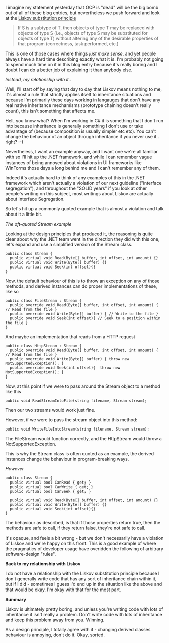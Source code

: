 I imagine my statement yesterday that OCP is "dead" will be the big bomb out of all of these blog entries, but nevertheless we push forward and look at the [Liskov substitution principle](http://en.wikipedia.org/wiki/Liskov_substitution_principle)

  <blockquote>
   If S is a subtype of T, then objects of type T may be replaced with objects of type S (i.e., objects of type S may be substituted for objects of type T) without altering any of the desirable properties of that program (correctness, task performed, etc.)
  </blockquote>

This is one of those cases where things *just make sense*, and yet people always have a hard time describing exactly what it is. I'm probably not going to spend much time on it in this blog entry because it's really boring and I doubt I can do a better job of explaining it than anybody else.

*Instead, my relationship with it..*

Well, I'll start off by saying that day to day that Liskov means nothing to me, it's almost a rule that strictly applies itself to inheritance situations and because I'm primarily these days working in langauges that don't have any real native inheritance mechamisms (prototype chaining doesn't really count), this isn't something that affects me.

Hell, you know what? When I'm working in C# it is something that I don't run into because inheritance is generally something I don't use or take advantage of (because composition is usually simpler etc etc). You can't change the behaviour of an object through inheritance if you never use it.. right? :-)

Nevertheless, I want an example anyway, and I want one we're all familiar with so I'll hit up the .NET framework, and while I can remember vague instances of being annoyed about violations in UI frameworks like WinForms those days a long behind me and I can't remember any of them.

Indeed it's actually hard to think of any examples of this in the .NET framework which aren't actually a violation of our next guideline ("interface segregation"),  and throughout the "SOLID years" if you look at other people's writing on this subject, most writings about Liskov are actually about Interface Segregation.

So let's hit up a commonly quoted example that is almost a violation and talk about it a little bit.

*The oft-quoted Stream example*

Looking at the design principles that produced it, the reasoning is quite clear about why the .NET team went in the direction they did with this one, let's expand and use a simplified version of the Stream class.


    public class Stream {
      public virtual void Read(Byte[] buffer, int offset, int amount) {}
      public virtual void Write(Byte[] buffer) {}
      public virtual void Seek(int offset){}
    }

Now, the default behaviour of this is to throw an exception on any of those methods, and derived instances can do proper implementations of these, like so

    public class FileStream : Stream {
      public override void Read(Byte[] buffer, int offset, int amount) { // Read from the file }
      public override void Write(Byte[] buffer) { // Write to the file }
      public override void Seek(int offset){ // Seek to a position within the file }
    }

And maybe an implementation that reads from a HTTP request

    public class HttpStream : Stream {
      public override void Read(Byte[] buffer, int offset, int amount) { // Read from the file }
      public override void Write(Byte[] buffer) { throw new NotSupportedException(); }
      public override void Seek(int offset){  throw new NotSupportedException(); }
    }

 Now, at this point if we were to pass around the Stream object to a method like this

    public void ReadStreamIntoFile(string filename, Stream stream);

Then our two streams would work just fine. 

However, if we were to pass the stream object into this method:

    public void WriteFileIntoStream(string filename, Stream stream);

The FileStream would function correctly, and the HttpStream would throw a NotSupportedException.

This is why the Stream class is often quoted as an example, the derived instances change the behaviour in program-breaking ways.

*However*

    public class Stream {
      public virtual bool CanRead { get; }
      public virtual bool CanWrite { get; }
      public virtual bool CanSeek { get; }

      public virtual void Read(Byte[] buffer, int offset, int amount) {}
      public virtual void Write(Byte[] buffer) {}
      public virtual void Seek(int offset){}
    }

The behaviour as described, is that if those properties return true, then the methods are safe to call, if they return false, they're not safe to call.

It's opaque, and feels a bit wrong - but we don't necessarily have a violation of Liskov and we're happy on this front. This is a good example of where the pragmatics of developer usage have overidden the following of arbitrary software-design "rules".

**Back to my relationship with Liskov**

I do not have a relationship with the Liskov substitution principle because I don't generally write code that has any sort of inheritance chain within it, but if I did - sometimes I guess I'd end up in the situation like the above and that would be okay. I'm okay with that for the most part.

**Summary**

Liskov is ultimately pretty boring, and unless you're writing code with lots of inheritance it isn't really a problem. Don't write code with lots of inheritance and keep this problem away from you. Winning.

As a design principle, I totally agree with it - changing derived classes behaviour is annoying, don't do it. Okay, sorted.
